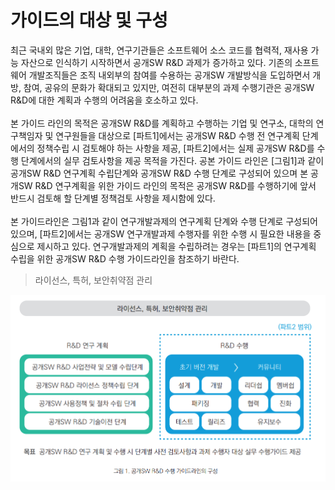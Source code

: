 # 가이드의 대상 및 구성

최근 국내외 많은 기업, 대학, 연구기관들은 소프트웨어 소스 코드를 협력적, 재사용 가능 자산으로 인식하기 시작하면서 공개SW R&D 과제가 증가하고 있다. 기존의 소프트웨어 개발조직들은 조직 내외부의 참여를 수용하는 공개SW 개발방식을 도입하면서 개방, 참여, 공유의 문화가 확대되고 있지만, 여전히 대부분의 과제 수행기관은 공개SW R&D에 대한 계획과 수행의 어려움을 호소하고 있다.<br>
<br>
본 가이드 라인의 목적은 공개SW R&D를 계획하고 수행하는 기업 및 연구소, 대학의 연구책임자 및 연구원들을 대상으로 [파트1]에서는 공개SW R&D 수행 전 연구계획 단계에서의 정책수립 시 검토해야 하는 사항을 제공, [파트2]에서는 실제 공개SW R&D를 수행 단계에서의 실무 검토사항을 제공 목적을 가진다. 공본 가이드 라인은 [그림1]과 같이 공개SW R&D 연구계획 수립단계와 공개SW R&D 수행 단계로 구성되어 있으며 본 공개SW R&D 연구계획을 위한 가이드 라인의 목적은 공개SW R&D를 수행하기에 앞서 반드시 검토해 할 단계별 정책검토 사항을 제시함에 있다.<br>
<br>
본 가이드라인은 그림1과 같이 연구개발과제의 연구계획 단계와 수행 단계로 구성되어 있으며, [파트2]에서는
공개SW 연구개발과제 수행자를 위한 수행 시 필요한 내용을 중심으로 제시하고 있다. 연구개발과제의 계획을
수립하려는 경우는 [파트1]의 연구계획 수립을 위한 공개SW R&D 수행 가이드라인을 참조하기 바란다.

>라이선스, 특허, 보안취약점 관리<br>

![그림 1](./assets/part2/image1.PNG "그림 1. 공개SW R&D 수행 가이드라인의 구성")

